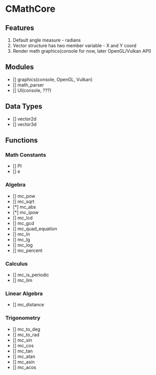 # CMathCore

## Features

1. Default angle measure - radians
2. Vector structure has two member variable - X and Y coord
3. Render math graphics(console for now, later OpenGL/Vulkan API)

## Modules

- [] graphics(console, OpenGL, Vulkan)
- [] math_parser
- [] UI(console, ???)

## Data Types

- [] vector2d
- [] vector3d

## Functions

### Math Constants

- [] PI
- [] e

### Algebra

- [] mc_pow
- [] mc_sqrt
- [*] mc_abs
- [*] mc_ipow
- [] mc_lcd
- [] mc_gcd
- [] mc_quad_equation
- [] mc_ln
- [] mc_lg
- [] mc_log
- [] mc_percent

### Calculus

- [] mc_is_periodic
- [] mc_lim

### Linear Algebra

- [] mc_distance

### Trigonometry

- [] mc_to_deg
- [] mc_to_rad
- [] mc_sin
- [] mc_cos
- [] mc_tan
- [] mc_atan
- [] mc_asin
- [] mc_acos
